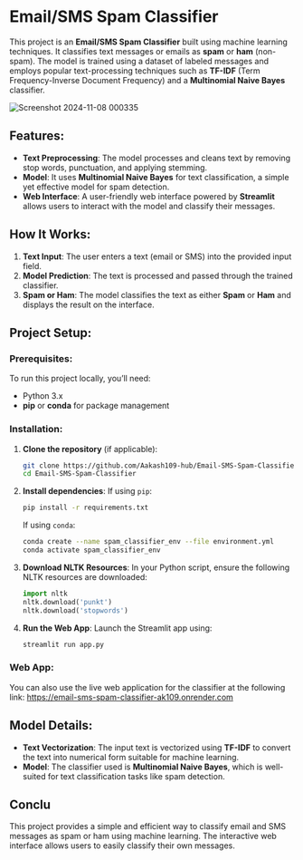 # Email/SMS Spam Classifier

This project is an **Email/SMS Spam Classifier** built using machine learning techniques. It classifies text messages or emails as **spam** or **ham** (non-spam). The model is trained using a dataset of labeled messages and employs popular text-processing techniques such as **TF-IDF** (Term Frequency-Inverse Document Frequency) and a **Multinomial Naive Bayes** classifier.

![Screenshot 2024-11-08 000335](https://github.com/user-attachments/assets/1be6b6da-82d4-4532-a925-a9c7bbdae938)


## Features:
- **Text Preprocessing**: The model processes and cleans text by removing stop words, punctuation, and applying stemming.
- **Model**: It uses **Multinomial Naive Bayes** for text classification, a simple yet effective model for spam detection.
- **Web Interface**: A user-friendly web interface powered by **Streamlit** allows users to interact with the model and classify their messages.

## How It Works:
1. **Text Input**: The user enters a text (email or SMS) into the provided input field.
2. **Model Prediction**: The text is processed and passed through the trained classifier.
3. **Spam or Ham**: The model classifies the text as either **Spam** or **Ham** and displays the result on the interface.

## Project Setup:

### Prerequisites:
To run this project locally, you’ll need:
- Python 3.x
- **pip** or **conda** for package management

### Installation:

1. **Clone the repository** (if applicable):
   ```bash
   git clone https://github.com/Aakash109-hub/Email-SMS-Spam-Classifier.git
   cd Email-SMS-Spam-Classifier
   ```

2. **Install dependencies**:
   If using `pip`:
   ```bash
   pip install -r requirements.txt
   ```

   If using `conda`:
   ```bash
   conda create --name spam_classifier_env --file environment.yml
   conda activate spam_classifier_env
   ```

3. **Download NLTK Resources**:
   In your Python script, ensure the following NLTK resources are downloaded:
   ```python
   import nltk
   nltk.download('punkt')
   nltk.download('stopwords')
   ```

4. **Run the Web App**:
   Launch the Streamlit app using:
   ```bash
   streamlit run app.py
   ```

### Web App:
You can also use the live web application for the classifier at the following link:
https://email-sms-spam-classifier-ak109.onrender.com

## Model Details:
- **Text Vectorization**: The input text is vectorized using **TF-IDF** to convert the text into numerical form suitable for machine learning.
- **Model**: The classifier used is **Multinomial Naive Bayes**, which is well-suited for text classification tasks like spam detection.

## Conclu
This project provides a simple and efficient way to classify email and SMS messages as spam or ham using machine learning. The interactive web interface allows users to easily classify their own messages.

